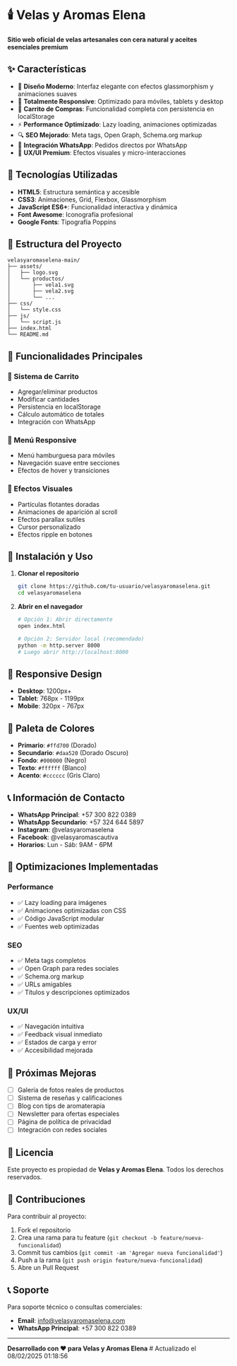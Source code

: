 # 🕯️ Velas y Aromas Elena

**Sitio web oficial de velas artesanales con cera natural y aceites esenciales premium**

## ✨ Características

- 🎨 **Diseño Moderno**: Interfaz elegante con efectos glassmorphism y animaciones suaves
- 📱 **Totalmente Responsive**: Optimizado para móviles, tablets y desktop
- 🛒 **Carrito de Compras**: Funcionalidad completa con persistencia en localStorage
- ⚡ **Performance Optimizado**: Lazy loading, animaciones optimizadas
- 🔍 **SEO Mejorado**: Meta tags, Open Graph, Schema.org markup
- 💬 **Integración WhatsApp**: Pedidos directos por WhatsApp
- 🌟 **UX/UI Premium**: Efectos visuales y micro-interacciones

## 🚀 Tecnologías Utilizadas

- **HTML5**: Estructura semántica y accesible
- **CSS3**: Animaciones, Grid, Flexbox, Glassmorphism
- **JavaScript ES6+**: Funcionalidad interactiva y dinámica
- **Font Awesome**: Iconografía profesional
- **Google Fonts**: Tipografía Poppins

## 📁 Estructura del Proyecto

```
velasyaromaselena-main/
├── assets/
│   ├── logo.svg
│   └── productos/
│       ├── vela1.svg
│       ├── vela2.svg
│       └── ...
├── css/
│   └── style.css
├── js/
│   └── script.js
├── index.html
└── README.md
```

## 🎯 Funcionalidades Principales

### 🛒 Sistema de Carrito
- Agregar/eliminar productos
- Modificar cantidades
- Persistencia en localStorage
- Cálculo automático de totales
- Integración con WhatsApp

### 📱 Menú Responsive
- Menú hamburguesa para móviles
- Navegación suave entre secciones
- Efectos de hover y transiciones

### 🎨 Efectos Visuales
- Partículas flotantes doradas
- Animaciones de aparición al scroll
- Efectos parallax sutiles
- Cursor personalizado
- Efectos ripple en botones

## 🔧 Instalación y Uso

1. **Clonar el repositorio**
   ```bash
   git clone https://github.com/tu-usuario/velasyaromaselena.git
   cd velasyaromaselena
   ```

2. **Abrir en el navegador**
   ```bash
   # Opción 1: Abrir directamente
   open index.html
   
   # Opción 2: Servidor local (recomendado)
   python -m http.server 8000
   # Luego abrir http://localhost:8000
   ```

## 📱 Responsive Design

- **Desktop**: 1200px+
- **Tablet**: 768px - 1199px
- **Mobile**: 320px - 767px

## 🎨 Paleta de Colores

- **Primario**: `#ffd700` (Dorado)
- **Secundario**: `#daa520` (Dorado Oscuro)
- **Fondo**: `#000000` (Negro)
- **Texto**: `#ffffff` (Blanco)
- **Acento**: `#cccccc` (Gris Claro)

## 📞 Información de Contacto

- **WhatsApp Principal**: +57 300 822 0389
- **WhatsApp Secundario**: +57 324 644 5897
- **Instagram**: @velasyaromaselena
- **Facebook**: @velasyaromascautiva
- **Horarios**: Lun - Sáb: 9AM - 6PM

## 🚀 Optimizaciones Implementadas

### Performance
- ✅ Lazy loading para imágenes
- ✅ Animaciones optimizadas con CSS
- ✅ Código JavaScript modular
- ✅ Fuentes web optimizadas

### SEO
- ✅ Meta tags completos
- ✅ Open Graph para redes sociales
- ✅ Schema.org markup
- ✅ URLs amigables
- ✅ Títulos y descripciones optimizados

### UX/UI
- ✅ Navegación intuitiva
- ✅ Feedback visual inmediato
- ✅ Estados de carga y error
- ✅ Accesibilidad mejorada

## 🔮 Próximas Mejoras

- [ ] Galería de fotos reales de productos
- [ ] Sistema de reseñas y calificaciones
- [ ] Blog con tips de aromaterapia
- [ ] Newsletter para ofertas especiales
- [ ] Página de política de privacidad
- [ ] Integración con redes sociales

## 📄 Licencia

Este proyecto es propiedad de **Velas y Aromas Elena**. Todos los derechos reservados.

## 🤝 Contribuciones

Para contribuir al proyecto:

1. Fork el repositorio
2. Crea una rama para tu feature (`git checkout -b feature/nueva-funcionalidad`)
3. Commit tus cambios (`git commit -am 'Agregar nueva funcionalidad'`)
4. Push a la rama (`git push origin feature/nueva-funcionalidad`)
5. Abre un Pull Request

## 📞 Soporte

Para soporte técnico o consultas comerciales:
- **Email**: info@velasyaromaselena.com
- **WhatsApp Principal**: +57 300 822 0389

---

**Desarrollado con ❤️ para Velas y Aromas Elena** #   A c t u a l i z a d o   e l   0 8 / 0 2 / 2 0 2 5   0 1 : 1 8 : 5 6  
 